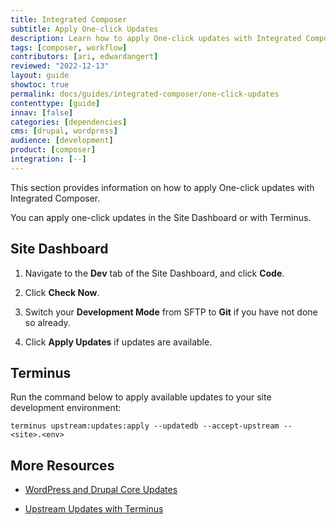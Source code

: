 ```yaml
---
title: Integrated Composer
subtitle: Apply One-click Updates
description: Learn how to apply One-click updates with Integrated Composer.
tags: [composer, workflow]
contributors: [ari, edwardangert]
reviewed: "2022-12-13"
layout: guide
showtoc: true
permalink: docs/guides/integrated-composer/one-click-updates
contenttype: [guide]
innav: [false]
categories: [dependencies]
cms: [drupal, wordpress]
audience: [development]
product: [composer]
integration: [--]
---
```


This section provides information on how to apply One-click updates with Integrated Composer. 

You can apply one-click updates in the Site Dashboard or with Terminus.

## Site Dashboard

1. Navigate to the **Dev** tab of the Site Dashboard, and click **Code**.

1. Click **Check Now**.

1. Switch your **Development Mode** from SFTP to **Git** if you have not done so already.

1. Click **Apply Updates** if updates are available.


## Terminus

Run the command below to apply available updates to your site development environment:

```bash{promptUser: user}
terminus upstream:updates:apply --updatedb --accept-upstream -- <site>.<env>
```

## More Resources

- [WordPress and Drupal Core Updates](/core-updates)

- [Upstream Updates with Terminus](/terminus/commands/upstream-updates-apply)

